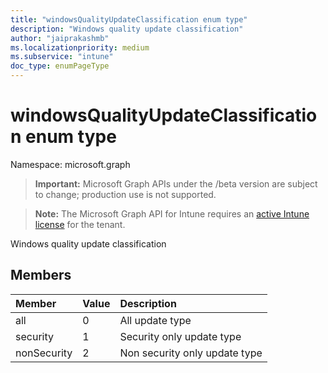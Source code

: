 ```yaml
---
title: "windowsQualityUpdateClassification enum type"
description: "Windows quality update classification"
author: "jaiprakashmb"
ms.localizationpriority: medium
ms.subservice: "intune"
doc_type: enumPageType
---
```


# windowsQualityUpdateClassification enum type

Namespace: microsoft.graph
> **Important:** Microsoft Graph APIs under the /beta version are subject to change; production use is not supported.

> **Note:** The Microsoft Graph API for Intune requires an [active Intune license](https://go.microsoft.com/fwlink/?linkid=839381) for the tenant.


Windows quality update classification

## Members
|Member|Value|Description|
|:---|:---|:---|
|all|0|All update type|
|security|1|Security only update type|
|nonSecurity|2|Non security only update type|
